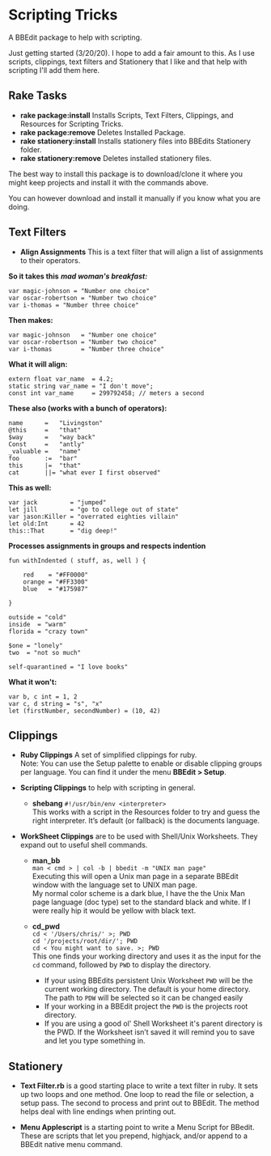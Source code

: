 # Scripting Tricks
A BBEdit package to help with scripting.

Just getting started (3/20/20). I hope to add a fair amount to this. As I use scripts, clippings, text filters and Stationery that I like and that help with scripting I'll add them here.

## Rake Tasks
- __rake package:install__ Installs Scripts, Text Filters, Clippings, and Resources for Scripting Tricks.
- __rake package:remove__ Deletes Installed Package.
- __rake stationery:install__ Installs stationery files into BBEdits Stationery folder.
- __rake stationery:remove__ Deletes installed stationery files.

The best way to install this package is to download/clone it where you might keep projects and install it with the commands above.

You can however download and install it manually if you know what you are doing.

## Text Filters
- __Align Assignments__
This is a text filter that will align a list of assignments to their operators.  

__So it takes this__ ___mad woman's breakfast:___

```
var magic-johnson = "Number one choice"
var oscar-robertson = "Number two choice"
var i-thomas = "Number three choice"
```
__Then makes:__ 

```
var magic-johnson   = "Number one choice"
var oscar-robertson = "Number two choice"
var i-thomas        = "Number three choice"
```

__What it will align:__

```
extern float var_name  = 4.2;  
static string var_name = "I don't move";  
const int var_name     = 299792458; // meters a second
```

__These also (works with a bunch of operators):__

```
name      =   "Livingston"
@this     =   "that"
$way      =   "way back"
Const     =   "antly"  
_valuable =   "name"
foo       :=  "bar"
this      |=  "that"
cat       ||= "what ever I first observed"
```
__This as well:__

```
var jack         = "jumped"  
let jill         = "go to college out of state"  
var jason:Killer = "overrated eighties villain"  
let old:Int      = 42  
this::That       = "dig deep!"  

```

__Processes assignments in groups and respects indention__

```
fun withIndented ( stuff, as, well ) {

	red    = "#FF0000"  
	orange = "#FF3300"  
	blue   = "#175987"  

}

outside = "cold"
inside  = "warm"
florida = "crazy town"

$one = "lonely"
two  = "not so much"

self-quarantined = "I love books"

```


__What it won't:__

```
var b, c int = 1, 2
var c, d string = "s", "x"
let (firstNumber, secondNumber) = (10, 42)
```

## Clippings
- __Ruby Clippings__ A set of simplified clippings for ruby.  
Note: You can use the Setup palette to enable or disable clipping groups per language. You can find it under the menu __BBEdit > Setup__.

- __Scripting Clippings__ to help with scripting in general.
	- __shebang__ `#!/usr/bin/env <interpreter>`  
	This works with a script in the Resources folder to try and guess the right interpreter. It’s default (or fallback) is the documents language.  
	
	
- __WorkSheet Clippings__ are to be used with Shell/Unix Worksheets. They expand out to useful shell commands.

	- __man_bb__  
	`man < cmd > | col -b | bbedit -m "UNIX man page"`  
	Executing this will open a Unix man page in a separate BBEdit window with the language set to UNIX man page.  
	My normal color scheme is a dark blue, I have the the Unix Man page language (doc type) set to the standard black and white. If I were really hip it would be yellow with black text.  

	- __cd_pwd__  
	`cd < '/Users/chris/' >; PWD`  
	`cd '/projects/root/dir/'; PWD`    
	`cd < You might want to save. >; PWD`  
	This one finds your working directory and uses it as the input for the `cd` command, followed by `PWD` to display the directory.  
		- If your using BBEdits persistent Unix Worksheet `PWD` will be the current working directory. The default is your home directory. The path to `PDW` will be selected so it can be changed easily
		- If your working in a BBEdit project the `PWD` is the projects root directory. 
		- If you are using a good ol' Shell Worksheet it's parent directory is the PWD. If the Worksheet isn’t saved it will remind you to save and let you type something in. 

## Stationery
- __Text Filter.rb__ is a good starting place to write a text filter in ruby. It sets up two loops and one method. One loop to read the file or selection, a setup pass.  The second to process and print out to BBEdit. The method helps deal with line endings when printing out.

- __Menu Applescript__ is a starting point to write a Menu Script for BBedit. These are scripts that let you prepend, highjack, and/or append to a BBEdit native menu command.
